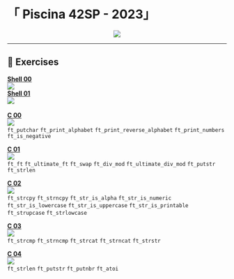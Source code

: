<h1> 「 Piscina 42SP - 2023」 </h1>
<p align=center ><img src = 'foto.jpeg'></p>

------------------------------------------------------------------------------------

## :memo: Exercises
[**Shell 00**](https://github.com/lbordonal/42-Piscine/tree/main/00-%20C%20Piscine%20Shell%2000) <br />
<img src="https://img.shields.io/badge/score-50%20%2F%20100-success?style=flat-square" /> <br />
[**Shell 01**](https://github.com/lbordonal/42-Piscine/tree/main/01-%20C%20Piscine%20Shell%2001) <br />
<img src="https://img.shields.io/badge/score-60%20%2F%20100-success?style=flat-square" /> <br /><br />
[**C 00**](https://github.com/lbordonal/42-Piscine/tree/main/02-%20C%20Piscine%20C%2000)  <br />
<img src="https://img.shields.io/badge/score-50%20%2F%20100-success?style=flat-square" /> <br />
`ft_putchar` `ft_print_alphabet` `ft_print_reverse_alphabet` `ft_print_numbers` `ft_is_negative` <br />


[**C 01**](https://github.com/lbordonal/42-Piscine/tree/main/03-%20C%20Piscine%20C%2001) <br />
<img src="https://img.shields.io/badge/score-60%20%2F%20100-success?style=flat-square" /> <br />
`ft_ft` `ft_ultimate_ft` `ft_swap` `ft_div_mod` `ft_ultimate_div_mod` `ft_putstr` `ft_strlen` <br />

[**C 02**](https://github.com/lbordonal/42-Piscine/tree/main/04-%20C%20Piscine%20C%2002)  <br />
<img src="https://img.shields.io/badge/score-60%20%2F%20100-success?style=flat-square" /> <br />
`ft_strcpy` `ft_strncpy` `ft_str_is_alpha` `ft_str_is_numeric` `ft_str_is_lowercase` `ft_str_is_uppercase` `ft_str_is_printable` `ft_strupcase` `ft_strlowcase` <br />

[**C 03**](https://github.com/lbordonal/42-Piscine/tree/main/05-%20C%20Piscine%20C%2003) <br />
<img src="https://img.shields.io/badge/score-75%20%2F%20100-success?style=flat-square" /> <br />
`ft_strcmp` `ft_strncmp` `ft_strcat` `ft_strncat` `ft_strstr` <br />

[**C 04**](https://github.com/lbordonal/42-Piscine/tree/main/06-%20C%20Piscine%20C%2004)  <br />
<img src="https://img.shields.io/badge/score-50%20%2F%20100-success?style=flat-square" /> <br />
`ft_strlen` `ft_putstr` `ft_putnbr` `ft_atoi` <br />
